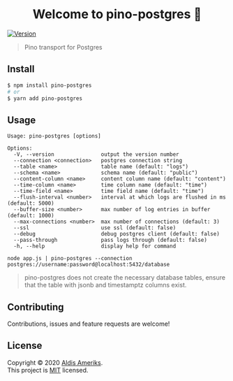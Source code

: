 <h1 align="center">Welcome to pino-postgres 👋</h1>
<p>
    <a href="https://www.npmjs.com/package/pino-postgres" target="_blank">
        <img alt="Version" src="https://img.shields.io/npm/v/pino-postgres.svg">
    </a>
</p>

> Pino transport for Postgres

## Install

```sh
$ npm install pino-postgres
# or
$ yarn add pino-postgres
```

## Usage

```
Usage: pino-postgres [options]

Options:
  -V, --version               output the version number
  --connection <connection>   postgres connection string
  --table <name>              table name (default: "logs")
  --schema <name>             schema name (default: "public")
  --content-column <name>     content column name (default: "content")
  --time-column <name>        time column name (default: "time")
  --time-field <name>         time field name (default: "time")
  --flush-interval <number>   interval at which logs are flushed in ms (default: 5000)
  --buffer-size <number>      max number of log entries in buffer (default: 1000)
  --max-connections <number>  max number of connections (default: 3)
  --ssl                       use ssl (default: false)
  --debug                     debug postgres client (default: false)
  --pass-through              pass logs through (default: false)
  -h, --help                  display help for command
```

```
node app.js | pino-postgres --connection postgres://username:password@localhost:5432/database
```

> pino-postgres does not create the necessary database tables, ensure that the table with jsonb and timestamptz columns exist.

## Contributing

Contributions, issues and feature requests are welcome!

## License

Copyright © 2020 [Aldis Ameriks](https://github.com/aldis-ameriks).<br />
This project is [MIT](https://github.com/aldis-ameriks/pino-postgres/blob/master/LICENSE) licensed.

